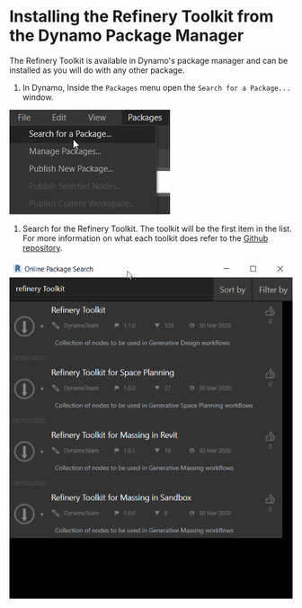 # Installing the Refinery Toolkit from the Dynamo Package Manager

The Refinery Toolkit is available in Dynamo's package manager and can be installed as you will do with any other package.

1. In Dynamo, Inside the `Packages` menu open the `Search for a Package...` window.

![](../../.gitbook/assets/refinery1%20%282%29.png)

1.  Search for the Refinery Toolkit. The toolkit will be the first item in the list. For more information on what each toolkit does refer to the [Github repository](https://github.com/DynamoDS/RefineryToolkits). 

![](../../.gitbook/assets/refinery2%20%281%29.png)

